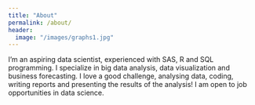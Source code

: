 ```yaml
---
title: "About"
permalink: /about/
header:
  image: "/images/graphs1.jpg"
---
```


I’m an aspiring data scientist, experienced with SAS, R and SQL programming. I specialize in big data analysis, data visualization and business forecasting. I love a good challenge, analysing data, coding, writing reports and presenting the results of the analysis! I am open to job opportunities in data science. 
